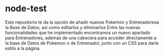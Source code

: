 # node-test
Este repositorio te da la opción de añadir nuevos Pokemon y Entrenadoresa la Base de Datos, así como editarlos y eliminarlos
Entre las nuevas funcionalidades que he implementado encontramos un nuevo apartado para Entrenadores, además de una cabecera para acceder directamente a la base de Datos de Pokemon o de Entrenador, junto con un CSS para darle estilo a la página.
